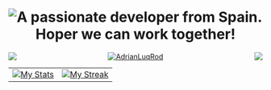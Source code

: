 <h1 align="center">
<img src="https://readme-typing-svg.herokuapp.com?color=FFFF00&size=16&center=true&vCenter=true&width=485&lines=A+passionate+developer+from+Spain.;Hope+we+can+work+together!" alt="A passionate developer from Spain. Hoper we can work together!"/>
</h1>
  <img src="https://s6.gifyu.com/images/S8nGR.gif" align="left"/>
  <img src="https://s6.gifyu.com/images/S8nGR.gif" align="right"/> 


<p align="center" >
  <a target="_blank" href="https://github.com/anuraghazra/github-readme-stats"><img src="https://github-readme-stats.vercel.app/api/top-langs/?username=AdrianLuqRod&&show_icons=true&theme=radical&text_color=8b8b8b&bg_color=0000&hide_border=true&layout=compact&custom_title=Languages%20I%20Use&langs_count=1" alt="AdrianLuqRod"/></a>
</p>



<table style="border:none;margin:0 auto">
  <tr style="border:none;">
    <td style="border:none;"><a target="_blank" href="https://github.com/anuraghazra/github-readme-stats"><img src="https://github-readme-stats.vercel.app/api?username=AdrianLuqRod&include_all_commits=true&count_private=true&show_icons=true&theme=dracula&text_color=8b8b8b&bg_color=0000&hide_border=true&custom_title=Adrian%27s%20Github%20Stats" alt="My Stats"/></a></td>
    <td style="border:none;"><a target="_blank" href="https://github.com/DenverCoder1/github-readme-streak-stats"><img src="https://github-readme-streak-stats.herokuapp.com?user=AdrianLuqRod&theme=dracula&dates=8b8b8b&background=0000&hide_border=true" alt="My Streak"/></a></td>
  </tr>
</table>
<br>
